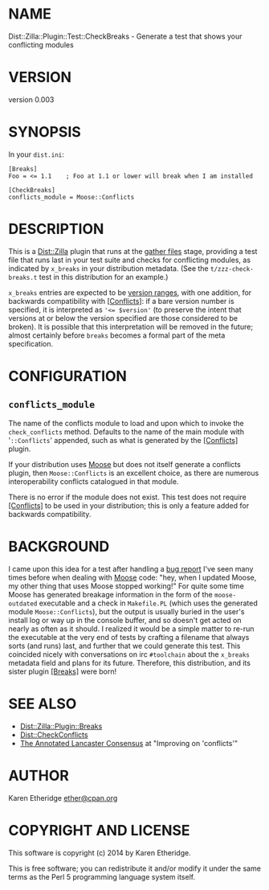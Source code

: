 # NAME

Dist::Zilla::Plugin::Test::CheckBreaks - Generate a test that shows your conflicting modules

# VERSION

version 0.003

# SYNOPSIS

In your `dist.ini`:

    [Breaks]
    Foo = <= 1.1    ; Foo at 1.1 or lower will break when I am installed

    [CheckBreaks]
    conflicts_module = Moose::Conflicts

# DESCRIPTION

This is a [Dist::Zilla](https://metacpan.org/pod/Dist::Zilla) plugin that runs at the
[gather files](https://metacpan.org/pod/Dist::Zilla::Role::FileGatherer) stage, providing a test file
that runs last in your test suite and checks for conflicting modules, as
indicated by `x_breaks` in your distribution metadata.
(See the `t/zzz-check-breaks.t` test in this distribution for an example.)

`x_breaks` entries are expected to be
[version ranges](https://metacpan.org/pod/CPAN::Meta::Spec#Version-Ranges), with one
addition, for backwards compatibility with
[\[Conflicts\]](https://metacpan.org/pod/Dist::Zilla::Plugin::Conflicts): if a bare version number is
specified, it is interpreted as `'<= $version'` (to preserve the intent
that versions at or below the version specified are those considered to be
broken).  It is possible that this interpretation will be removed in the
future; almost certainly before `breaks` becomes a formal part of the meta
specification.

# CONFIGURATION

## `conflicts_module`

The name of the conflicts module to load and upon which to invoke the `check_conflicts`
method. Defaults to the name of the main module with '`::Conflicts`'
appended, such as what is generated by the
[\[Conflicts\]](https://metacpan.org/pod/Dist::Zilla::Plugin::Conflicts) plugin.

If your distribution uses [Moose](https://metacpan.org/pod/Moose) but does not itself generate a conflicts
plugin, then `Moose::Conflicts` is an excellent choice, as there are numerous
interoperability conflicts catalogued in that module.

There is no error if the module does not exist. This test does not require
[\[Conflicts\]](https://metacpan.org/pod/Dist::Zilla::Plugin::Conflicts) to be used in your distribution;
this is only a feature added for backwards compatibility.

# BACKGROUND

I came upon this idea for a test after handling a
[bug report](https://rt.cpan.org/Ticket/Display.html?id=92780)
I've seen many times before when dealing with [Moose](https://metacpan.org/pod/Moose) code: "hey, when I
updated Moose, my other thing that uses Moose stopped working!"  For quite
some time Moose has generated breakage information in the form of the
`moose-outdated` executable and a check in `Makefile.PL` (which uses the
generated module `Moose::Conflicts`), but the output is usually buried in the
user's install log or way up in the console buffer, and so doesn't get acted
on nearly as often as it should.  I realized it would be a simple matter to
re-run the executable at the very end of tests by crafting a filename that
always sorts (and runs) last, and further that we could generate this test.
This coincided nicely with conversations on irc `#toolchain` about the
`x_breaks` metadata field and plans for its future. Therefore, this
distribution, and its sister plugin [\[Breaks\]](https://metacpan.org/pod/Dist::Zilla::Plugin::Breaks)
were born!

# SEE ALSO

- [Dist::Zilla::Plugin::Breaks](https://metacpan.org/pod/Dist::Zilla::Plugin::Breaks)
- [Dist::CheckConflicts](https://metacpan.org/pod/Dist::CheckConflicts)
- [The Annotated Lancaster Consensus](http://www.dagolden.com/index.php/2098/the-annotated-lancaster-consensus/)
at "Improving on 'conflicts'"

# AUTHOR

Karen Etheridge <ether@cpan.org>

# COPYRIGHT AND LICENSE

This software is copyright (c) 2014 by Karen Etheridge.

This is free software; you can redistribute it and/or modify it under
the same terms as the Perl 5 programming language system itself.
